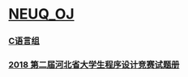 # [NEUQ_OJ](http://newoj.acmclub.cn/)  

### [C语言组](https://github.com/iPlanC/NEUQ_OJ/tree/master/C)  

### [2018 第二届河北省大学生程序设计竞赛试题册](https://github.com/iPlanC/NEUQ_OJ/tree/master/Hebei_CCPC_2nd)  
